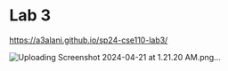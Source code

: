# Lab 3 

https://a3alani.github.io/sp24-cse110-lab3/

![Uploading Screenshot 2024-04-21 at 1.21.20 AM.png…]()
